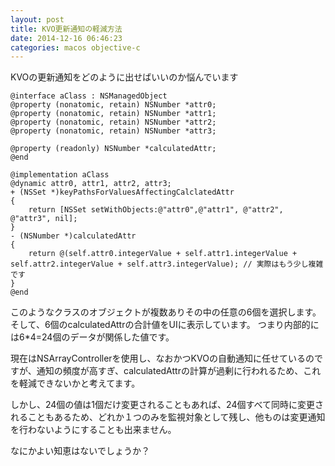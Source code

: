 ```yaml
---
layout: post
title: KVO更新通知の軽減方法
date: 2014-12-16 06:46:23
categories: macos objective-c
---
```

<p>KVOの更新通知をどのように出せばいいのか悩んでいます</p>

```
@interface aClass : NSManagedObject
@property (nonatomic, retain) NSNumber *attr0;
@property (nonatomic, retain) NSNumber *attr1;
@property (nonatomic, retain) NSNumber *attr2;
@property (nonatomic, retain) NSNumber *attr3;

@property (readonly) NSNumber *calculatedAttr;
@end

@implementation aClass
@dynamic attr0, attr1, attr2, attr3;
+ (NSSet *)keyPathsForValuesAffectingCalclatedAttr
{
    return [NSSet setWithObjects:@"attr0",@"attr1", @"attr2", @"attr3", nil];
}
- (NSNumber *)calculatedAttr
{
    return @(self.attr0.integerValue + self.attr1.integerValue + self.attr2.integerValue + self.attr3.integerValue); // 実際はもう少し複雑です
}
@end
```

<p>このようなクラスのオブジェクトが複数ありその中の任意の6個を選択します。
そして、6個のcalculatedAttrの合計値をUIに表示しています。
つまり内部的には6*4=24個のデータが関係した値です。</p>

<p>現在はNSArrayControllerを使用し、なおかつKVOの自動通知に任せているのですが、通知の頻度が高すぎ、calculatedAttrの計算が過剰に行われるため、これを軽減できないかと考えてます。</p>

<p>しかし、24個の値は1個だけ変更されることもあれば、24個すべて同時に変更されることもあるため、どれか１つのみを監視対象として残し、他ものは変更通知を行わないようにすることも出来ません。</p>

<p>なにかよい知恵はないでしょうか？</p>
